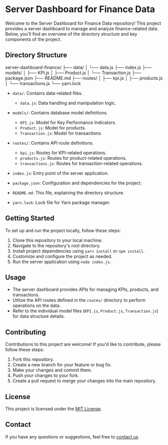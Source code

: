 # Server Dashboard for Finance Data

Welcome to the Server Dashboard for Finance Data repository! This project provides a server dashboard to manage and analyze finance-related data. Below, you'll find an overview of the directory structure and key components of the project.

## Directory Structure

server-dashboard-finance/
├── data/
│ └── data.js
├── index.js
├── models/
│ ├── KPI.js
│ ├── Product.js
│ └── Transaction.js
├── package.json
├── README.md
├── routes/
│ ├── kpi.js
│ ├── products.js
│ └── transactions.js
└── yarn.lock

- `data/`: Contains data-related files.

  - `data.js`: Data handling and manipulation logic.

- `models/`: Contains database model definitions.

  - `KPI.js`: Model for Key Performance Indicators.
  - `Product.js`: Model for products.
  - `Transaction.js`: Model for transactions.

- `routes/`: Contains API route definitions.

  - `kpi.js`: Routes for KPI-related operations.
  - `products.js`: Routes for product-related operations.
  - `transactions.js`: Routes for transaction-related operations.

- `index.js`: Entry point of the server application.

- `package.json`: Configuration and dependencies for the project.

- `README.md`: This file, explaining the directory structure.

- `yarn.lock`: Lock file for Yarn package manager.

## Getting Started

To set up and run the project locally, follow these steps:

1. Clone this repository to your local machine.
2. Navigate to the repository's root directory.
3. Install project dependencies using `yarn install` or `npm install`.
4. Customize and configure the project as needed.
5. Run the server application using `node index.js`.

## Usage

- The server dashboard provides APIs for managing KPIs, products, and transactions.
- Utilize the API routes defined in the `routes/` directory to perform operations on the data.
- Refer to the individual model files (`KPI.js`, `Product.js`, `Transaction.js`) for data structure details.

## Contributing

Contributions to this project are welcome! If you'd like to contribute, please follow these steps:

1. Fork this repository.
2. Create a new branch for your feature or bug fix.
3. Make your changes and commit them.
4. Push your changes to your fork.
5. Create a pull request to merge your changes into the main repository.

## License

This project is licensed under the [MIT License](LICENSE).

## Contact

If you have any questions or suggestions, feel free to [contact us](mailto:phiyakanil@example.com).

